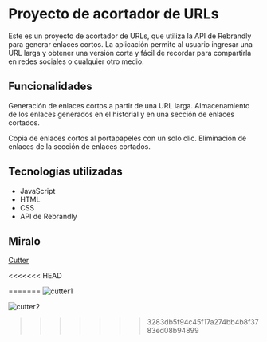 # Proyecto de acortador de URLs

Este es un proyecto de acortador de URLs, que utiliza la API de Rebrandly para generar enlaces cortos. La aplicación permite al usuario ingresar una URL larga y obtener una versión corta y fácil de recordar para compartirla en redes sociales o cualquier otro medio.

## Funcionalidades

Generación de enlaces cortos a partir de una URL larga.
Almacenamiento de los enlaces generados en el historial y en una sección de enlaces cortados.

Copia de enlaces cortos al portapapeles con un solo clic.
Eliminación de enlaces de la sección de enlaces cortados.

## Tecnologías utilizadas

- JavaScript
- HTML
- CSS
- API de Rebrandly

## Miralo

[Cutter](https://pablo1591moreno.github.io/urlCutter/)

<<<<<<< HEAD

=======
![cutter1](https://user-images.githubusercontent.com/95658189/221631332-ef871857-cfc1-4614-bb6e-be1f0f401a7b.jpg)

![cutter2](https://user-images.githubusercontent.com/95658189/221631367-df1fa8fb-c52b-43e9-9b1c-e0c54744f2bf.jpg)
>>>>>>> 3283db5f94c45f17a274bb4b8f3783ed08b94899
